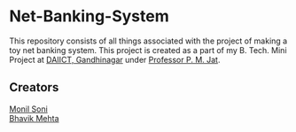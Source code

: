 # Net-Banking-System
This repository consists of all things associated with the project of making a toy net banking system. This project is created as a part of my B. Tech. Mini Project at [DAIICT, Gandhinagar](https://www.daiict.ac.in/) under [Professor P. M. Jat](https://www.daiict.ac.in/profile/p-m-jat/).

## Creators
[Monil Soni](https://github.com/monilSoni)  
[Bhavik Mehta](https://github.com/bravoo84)
